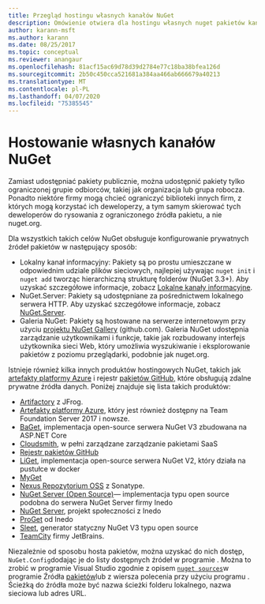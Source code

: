```yaml
---
title: Przegląd hostingu własnych kanałów NuGet
description: Omówienie otwiera dla hostingu własnych nuget pakietów kanałów informacyjnych lub galerii lokalnie lub zdalnie.
author: karann-msft
ms.author: karann
ms.date: 08/25/2017
ms.topic: conceptual
ms.reviewer: anangaur
ms.openlocfilehash: 81acf15ac69d78d39d2784e77c18ba38bfea126d
ms.sourcegitcommit: 2b50c450cca521681a384aa466ab666679a40213
ms.translationtype: MT
ms.contentlocale: pl-PL
ms.lasthandoff: 04/07/2020
ms.locfileid: "75385545"
---
```

# <a name="hosting-your-own-nuget-feeds"></a>Hostowanie własnych kanałów NuGet

Zamiast udostępniać pakiety publicznie, można udostępnić pakiety tylko ograniczonej grupie odbiorców, takiej jak organizacja lub grupa robocza. Ponadto niektóre firmy mogą chcieć ograniczyć biblioteki innych firm, z których mogą korzystać ich deweloperzy, a tym samym skierować tych deweloperów do rysowania z ograniczonego źródła pakietu, a nie nuget.org.

Dla wszystkich takich celów NuGet obsługuje konfigurowanie prywatnych źródeł pakietów w następujący sposób:

- Lokalny kanał informacyjny: Pakiety są po prostu umieszczane w odpowiednim udziale plików sieciowych, najlepiej używając `nuget init` i `nuget add` tworząc hierarchiczną strukturę folderów (NuGet 3.3+). Aby uzyskać szczegółowe informacje, zobacz [Lokalne kanały informacyjne](../hosting-packages/local-feeds.md).
- NuGet.Server: Pakiety są udostępniane za pośrednictwem lokalnego serwera HTTP. Aby uzyskać szczegółowe informacje, zobacz [NuGet.Server](../hosting-packages/nuget-server.md).
- Galeria NuGet: Pakiety są hostowane na serwerze internetowym przy użyciu [projektu NuGet Gallery](https://github.com/NuGet/NuGetGallery#build-and-run-the-gallery-in-arbitrary-number-easy-steps) (github.com). Galeria NuGet udostępnia zarządzanie użytkownikami i funkcje, takie jak rozbudowany interfejs użytkownika sieci Web, który umożliwia wyszukiwanie i eksplorowanie pakietów z poziomu przeglądarki, podobnie jak nuget.org.

Istnieje również kilka innych produktów hostingowych NuGet, takich jak [artefakty platformy Azure](https://www.visualstudio.com/docs/package/nuget/publish) i rejestr [pakietów GitHub,](https://help.github.com/articles/configuring-nuget-for-use-with-github-package-registry) które obsługują zdalne prywatne źródła danych. Poniżej znajduje się lista takich produktów:

- [Artifactory](https://www.jfrog.com/artifactory/) z JFrog.
- [Artefakty platformy Azure](https://www.visualstudio.com/docs/package/nuget/publish), który jest również dostępny na Team Foundation Server 2017 i nowsze.
- [BaGet](https://github.com/loic-sharma/BaGet), implementacja open-source serwera NuGet V3 zbudowana na ASP.NET Core
- [Cloudsmith](https://cloudsmith.io/l/nuget-feed/), w pełni zarządzane zarządzanie pakietami SaaS
- [Rejestr pakietów GitHub](https://help.github.com/articles/configuring-nuget-for-use-with-github-package-registry)
- [LiGet](https://github.com/ai-traders/liget), implementacja open-source serwera NuGet V2, który działa na pustułce w docker
- [MyGet](https://myget.org)
- [Nexus Repozytorium OSS](https://www.sonatype.com/nexus-repository-oss) z Sonatype.
- [NuGet Server (Open Source)](https://github.com/svenkle/nuget-server)— implementacja typu open source podobna do serwera NuGet Server firmy Inedo
- [NuGet Server](http://nugetserver.net/), projekt społeczności z Inedo
- [ProGet](https://inedo.com/proget) od Inedo
- [Sleet](https://github.com/emgarten/sleet), generator statyczny NuGet V3 typu open source
- [TeamCity](https://www.jetbrains.com/teamcity/) firmy JetBrains.

Niezależnie od sposobu hosta pakietów, można uzyskać do nich dostęp, `NuGet.Config`dodając je do listy dostępnych źródeł w programie . Można to zrobić w programie Visual Studio zgodnie z opisem [`nuget sources`](../reference/cli-reference/cli-ref-sources.md)w programie Źródła [pakietów](../consume-packages/install-use-packages-visual-studio.md#package-sources)lub z wiersza polecenia przy użyciu programu . Ścieżką do źródła może być nazwa ścieżki folderu lokalnego, nazwa sieciowa lub adres URL.
